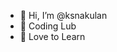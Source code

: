 - 👋 Hi, I’m @ksnakulan
- 👀 Coding Lub
- 🌱 Love to Learn


<!---
ksnakulan/ksnakulan is a ✨ special ✨ repository because its `README.md` (this file) appears on your GitHub profile.
You can click the Preview link to take a look at your changes.
--->
